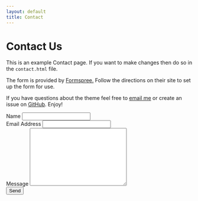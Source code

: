 ```yaml
---
layout: default
title: Contact
---
```


<div id="contact">
  <h1 class="pageTitle">Contact Us</h1>
  <div class="contactContent">
    <p class="intro">This is an example Contact page. If you want to make changes then do so in the <code>contact.html</code> file.</p>
    <p>The form is provided by <a href="http://formspree.io/">Formspree.</a> Follow the directions on their site to set up the form for use.</p>
    <p>If you have questions about the theme feel free to <a href="mailto:brimaidesigns@gmail.com">email me</a> or create an issue on <a href="https://github.com/brianmaierjr/long-haul">GitHub</a>. Enjoy!</p>
  </div>
  <form action="http://formspree.io/your@mail.com" method="POST">
    <label for="name">Name</label>
    <input type="text" id="name" name="name" class="full-width"><br>
    <label for="email">Email Address</label>
    <input type="email" id="email" name="_replyto" class="full-width"><br>
    <label for="message">Message</label>
    <textarea name="message" id="message" cols="30" rows="10" class="full-width"></textarea><br>
    <input type="submit" value="Send" class="button">
  </form>
</div>
